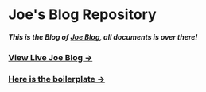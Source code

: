 # Joe's Blog Repository

##### This is the Blog of [Joe Blog](https://github.com/mrjoechen/mrjoechen.github.io), all documents is over there!


### [View Live Joe Blog &rarr;](http://jctech.cc)

### [Here is the boilerplate &rarr;](http://huangxuan.me/huxblog-boilerplate/)